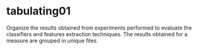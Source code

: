 tabulating01
============

Organize the results obtained from experiments performed to evaluate the classifiers and features extraction techniques. The results obtained for a measure are grouped in unique files.